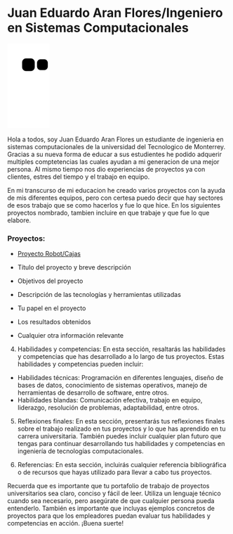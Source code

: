 # Juan Eduardo Aran Flores/Ingeniero en Sistemas Computacionales

![Snake animation](https://github.com/rafaballerini/rafaballerini/blob/output/github-contribution-grid-snake.svg)

Hola a todos, soy Juan Eduardo Aran Flores un estudiante de ingenieria en sistemas computacionales de la universidad del Tecnologico de Monterrey. Gracias a su nueva forma de educar a sus estudientes he podido adquerir multiples comptetencias las cuales ayudan a mi generacion de una mejor persona. Al mismo tiempo nos dio experiencias de proyectos ya con clientes, estres del tiempo y el trabajo en equipo.

En mi transcurso de mi educacion he creado varios proyectos con la ayuda de mis diferentes equipos, pero con certesa puedo decir que hay sectores de esos trabajo que se como hacerlos y fue lo que hice. En los siguientes proyectos nombrado, tambien incluire en que trabaje y que fue lo que elabore. 

### Proyectos:

- [Proyecto Robot/Cajas](https://github.com/EduardoAran/robot_cajas)

- Título del proyecto y breve descripción
- Objetivos del proyecto
- Descripción de las tecnologías y herramientas utilizadas
- Tu papel en el proyecto
- Los resultados obtenidos
- Cualquier otra información relevante

4. Habilidades y competencias:
En esta sección, resaltarás las habilidades y competencias que has desarrollado a lo largo de tus proyectos. Estas habilidades y competencias pueden incluir:

- Habilidades técnicas: Programación en diferentes lenguajes, diseño de bases de datos, conocimiento de sistemas operativos, manejo de herramientas de desarrollo de software, entre otros.
- Habilidades blandas: Comunicación efectiva, trabajo en equipo, liderazgo, resolución de problemas, adaptabilidad, entre otros.

5. Reflexiones finales:
En esta sección, presentarás tus reflexiones finales sobre el trabajo realizado en tus proyectos y lo que has aprendido en tu carrera universitaria. También puedes incluir cualquier plan futuro que tengas para continuar desarrollando tus habilidades y competencias en ingeniería de tecnologías computacionales.

6. Referencias:
En esta sección, incluirás cualquier referencia bibliográfica o de recursos que hayas utilizado para llevar a cabo tus proyectos.

Recuerda que es importante que tu portafolio de trabajo de proyectos universitarios sea claro, conciso y fácil de leer. Utiliza un lenguaje técnico cuando sea necesario, pero asegúrate de que cualquier persona pueda entenderlo. También es importante que incluyas ejemplos concretos de proyectos para que los empleadores puedan evaluar tus habilidades y competencias en acción. ¡Buena suerte!
